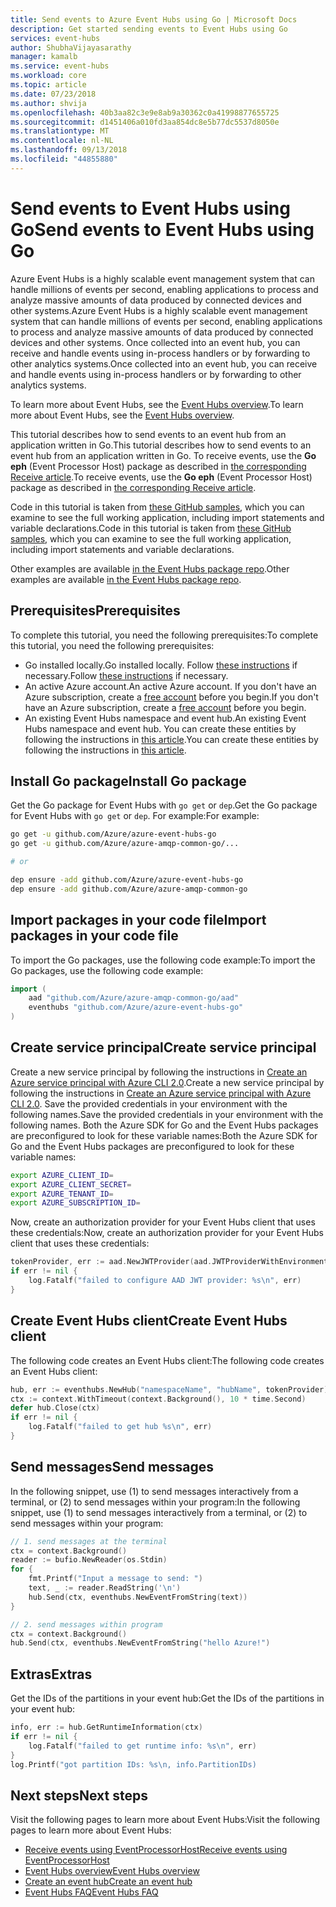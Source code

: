 ```yaml
---
title: Send events to Azure Event Hubs using Go | Microsoft Docs
description: Get started sending events to Event Hubs using Go
services: event-hubs
author: ShubhaVijayasarathy
manager: kamalb
ms.service: event-hubs
ms.workload: core
ms.topic: article
ms.date: 07/23/2018
ms.author: shvija
ms.openlocfilehash: 40b3aa82c3e9e8ab9a30362c0a41998877655725
ms.sourcegitcommit: d1451406a010fd3aa854dc8e5b77dc5537d8050e
ms.translationtype: MT
ms.contentlocale: nl-NL
ms.lasthandoff: 09/13/2018
ms.locfileid: "44855880"
---
```

# <a name="send-events-to-event-hubs-using-go"></a><span data-ttu-id="c4c80-103">Send events to Event Hubs using Go</span><span class="sxs-lookup"><span data-stu-id="c4c80-103">Send events to Event Hubs using Go</span></span>

<span data-ttu-id="c4c80-104">Azure Event Hubs is a highly scalable event management system that can handle millions of events per second, enabling applications to process and analyze massive amounts of data produced by connected devices and other systems.</span><span class="sxs-lookup"><span data-stu-id="c4c80-104">Azure Event Hubs is a highly scalable event management system that can handle millions of events per second, enabling applications to process and analyze massive amounts of data produced by connected devices and other systems.</span></span> <span data-ttu-id="c4c80-105">Once collected into an event hub, you can receive and handle events using in-process handlers or by forwarding to other analytics systems.</span><span class="sxs-lookup"><span data-stu-id="c4c80-105">Once collected into an event hub, you can receive and handle events using in-process handlers or by forwarding to other analytics systems.</span></span>

<span data-ttu-id="c4c80-106">To learn more about Event Hubs, see the [Event Hubs overview][Event Hubs overview].</span><span class="sxs-lookup"><span data-stu-id="c4c80-106">To learn more about Event Hubs, see the [Event Hubs overview][Event Hubs overview].</span></span>

<span data-ttu-id="c4c80-107">This tutorial describes how to send events to an event hub from an application written in Go.</span><span class="sxs-lookup"><span data-stu-id="c4c80-107">This tutorial describes how to send events to an event hub from an application written in Go.</span></span> <span data-ttu-id="c4c80-108">To receive events, use the **Go eph** (Event Processor Host) package as described in [the corresponding Receive article](event-hubs-go-get-started-receive-eph.md).</span><span class="sxs-lookup"><span data-stu-id="c4c80-108">To receive events, use the **Go eph** (Event Processor Host) package as described in [the corresponding Receive article](event-hubs-go-get-started-receive-eph.md).</span></span>

<span data-ttu-id="c4c80-109">Code in this tutorial is taken from [these GitHub samples](https://github.com/Azure-Samples/azure-sdk-for-go-samples/tree/master/eventhubs), which you can examine to see the full working application, including import statements and variable declarations.</span><span class="sxs-lookup"><span data-stu-id="c4c80-109">Code in this tutorial is taken from [these GitHub samples](https://github.com/Azure-Samples/azure-sdk-for-go-samples/tree/master/eventhubs), which you can examine to see the full working application, including import statements and variable declarations.</span></span>

<span data-ttu-id="c4c80-110">Other examples are available [in the Event Hubs package repo](https://github.com/Azure/azure-event-hubs-go/tree/master/_examples).</span><span class="sxs-lookup"><span data-stu-id="c4c80-110">Other examples are available [in the Event Hubs package repo](https://github.com/Azure/azure-event-hubs-go/tree/master/_examples).</span></span>

## <a name="prerequisites"></a><span data-ttu-id="c4c80-111">Prerequisites</span><span class="sxs-lookup"><span data-stu-id="c4c80-111">Prerequisites</span></span>

<span data-ttu-id="c4c80-112">To complete this tutorial, you need the following prerequisites:</span><span class="sxs-lookup"><span data-stu-id="c4c80-112">To complete this tutorial, you need the following prerequisites:</span></span>

* <span data-ttu-id="c4c80-113">Go installed locally.</span><span class="sxs-lookup"><span data-stu-id="c4c80-113">Go installed locally.</span></span> <span data-ttu-id="c4c80-114">Follow [these instructions](https://golang.org/doc/install) if necessary.</span><span class="sxs-lookup"><span data-stu-id="c4c80-114">Follow [these instructions](https://golang.org/doc/install) if necessary.</span></span>
* <span data-ttu-id="c4c80-115">An active Azure account.</span><span class="sxs-lookup"><span data-stu-id="c4c80-115">An active Azure account.</span></span> <span data-ttu-id="c4c80-116">If you don't have an Azure subscription, create a [free account][] before you begin.</span><span class="sxs-lookup"><span data-stu-id="c4c80-116">If you don't have an Azure subscription, create a [free account][] before you begin.</span></span>
* <span data-ttu-id="c4c80-117">An existing Event Hubs namespace and event hub.</span><span class="sxs-lookup"><span data-stu-id="c4c80-117">An existing Event Hubs namespace and event hub.</span></span> <span data-ttu-id="c4c80-118">You can create these entities by following the instructions in [this article](event-hubs-create.md).</span><span class="sxs-lookup"><span data-stu-id="c4c80-118">You can create these entities by following the instructions in [this article](event-hubs-create.md).</span></span>

## <a name="install-go-package"></a><span data-ttu-id="c4c80-119">Install Go package</span><span class="sxs-lookup"><span data-stu-id="c4c80-119">Install Go package</span></span>

<span data-ttu-id="c4c80-120">Get the Go package for Event Hubs with `go get` or `dep`.</span><span class="sxs-lookup"><span data-stu-id="c4c80-120">Get the Go package for Event Hubs with `go get` or `dep`.</span></span> <span data-ttu-id="c4c80-121">For example:</span><span class="sxs-lookup"><span data-stu-id="c4c80-121">For example:</span></span>

```bash
go get -u github.com/Azure/azure-event-hubs-go
go get -u github.com/Azure/azure-amqp-common-go/...

# or

dep ensure -add github.com/Azure/azure-event-hubs-go
dep ensure -add github.com/Azure/azure-amqp-common-go
```

## <a name="import-packages-in-your-code-file"></a><span data-ttu-id="c4c80-122">Import packages in your code file</span><span class="sxs-lookup"><span data-stu-id="c4c80-122">Import packages in your code file</span></span>

<span data-ttu-id="c4c80-123">To import the Go packages, use the following code example:</span><span class="sxs-lookup"><span data-stu-id="c4c80-123">To import the Go packages, use the following code example:</span></span>

```go
import (
    aad "github.com/Azure/azure-amqp-common-go/aad"
    eventhubs "github.com/Azure/azure-event-hubs-go"
)
```

## <a name="create-service-principal"></a><span data-ttu-id="c4c80-124">Create service principal</span><span class="sxs-lookup"><span data-stu-id="c4c80-124">Create service principal</span></span>

<span data-ttu-id="c4c80-125">Create a new service principal by following the instructions in [Create an Azure service principal with Azure CLI 2.0](/cli/azure/create-an-azure-service-principal-azure-cli).</span><span class="sxs-lookup"><span data-stu-id="c4c80-125">Create a new service principal by following the instructions in [Create an Azure service principal with Azure CLI 2.0](/cli/azure/create-an-azure-service-principal-azure-cli).</span></span> <span data-ttu-id="c4c80-126">Save the provided credentials in your environment with the following names.</span><span class="sxs-lookup"><span data-stu-id="c4c80-126">Save the provided credentials in your environment with the following names.</span></span> <span data-ttu-id="c4c80-127">Both the Azure SDK for Go and the Event Hubs packages are preconfigured to look for these variable names:</span><span class="sxs-lookup"><span data-stu-id="c4c80-127">Both the Azure SDK for Go and the Event Hubs packages are preconfigured to look for these variable names:</span></span>

```bash
export AZURE_CLIENT_ID=
export AZURE_CLIENT_SECRET=
export AZURE_TENANT_ID=
export AZURE_SUBSCRIPTION_ID= 
```

<span data-ttu-id="c4c80-128">Now, create an authorization provider for your Event Hubs client that uses these credentials:</span><span class="sxs-lookup"><span data-stu-id="c4c80-128">Now, create an authorization provider for your Event Hubs client that uses these credentials:</span></span>

```go
tokenProvider, err := aad.NewJWTProvider(aad.JWTProviderWithEnvironmentVars())
if err != nil {
    log.Fatalf("failed to configure AAD JWT provider: %s\n", err)
}
```

## <a name="create-event-hubs-client"></a><span data-ttu-id="c4c80-129">Create Event Hubs client</span><span class="sxs-lookup"><span data-stu-id="c4c80-129">Create Event Hubs client</span></span>

<span data-ttu-id="c4c80-130">The following code creates an Event Hubs client:</span><span class="sxs-lookup"><span data-stu-id="c4c80-130">The following code creates an Event Hubs client:</span></span>

```go
hub, err := eventhubs.NewHub("namespaceName", "hubName", tokenProvider)
ctx := context.WithTimeout(context.Background(), 10 * time.Second)
defer hub.Close(ctx)
if err != nil {
    log.Fatalf("failed to get hub %s\n", err)
}
```

## <a name="send-messages"></a><span data-ttu-id="c4c80-131">Send messages</span><span class="sxs-lookup"><span data-stu-id="c4c80-131">Send messages</span></span>

<span data-ttu-id="c4c80-132">In the following snippet, use (1) to send messages interactively from a terminal, or (2) to send messages within your program:</span><span class="sxs-lookup"><span data-stu-id="c4c80-132">In the following snippet, use (1) to send messages interactively from a terminal, or (2) to send messages within your program:</span></span>

```go
// 1. send messages at the terminal
ctx = context.Background()
reader := bufio.NewReader(os.Stdin)
for {
    fmt.Printf("Input a message to send: ")
    text, _ := reader.ReadString('\n')
    hub.Send(ctx, eventhubs.NewEventFromString(text))
}

// 2. send messages within program
ctx = context.Background()
hub.Send(ctx, eventhubs.NewEventFromString("hello Azure!")
```

## <a name="extras"></a><span data-ttu-id="c4c80-133">Extras</span><span class="sxs-lookup"><span data-stu-id="c4c80-133">Extras</span></span>

<span data-ttu-id="c4c80-134">Get the IDs of the partitions in your event hub:</span><span class="sxs-lookup"><span data-stu-id="c4c80-134">Get the IDs of the partitions in your event hub:</span></span>

```go
info, err := hub.GetRuntimeInformation(ctx)
if err != nil {
    log.Fatalf("failed to get runtime info: %s\n", err)
}
log.Printf("got partition IDs: %s\n, info.PartitionIDs)
```

## <a name="next-steps"></a><span data-ttu-id="c4c80-135">Next steps</span><span class="sxs-lookup"><span data-stu-id="c4c80-135">Next steps</span></span>

<span data-ttu-id="c4c80-136">Visit the following pages to learn more about Event Hubs:</span><span class="sxs-lookup"><span data-stu-id="c4c80-136">Visit the following pages to learn more about Event Hubs:</span></span>

* [<span data-ttu-id="c4c80-137">Receive events using EventProcessorHost</span><span class="sxs-lookup"><span data-stu-id="c4c80-137">Receive events using EventProcessorHost</span></span>](event-hubs-go-get-started-receive-eph.md)
* <span data-ttu-id="c4c80-138">[Event Hubs overview][Event Hubs overview]</span><span class="sxs-lookup"><span data-stu-id="c4c80-138">[Event Hubs overview][Event Hubs overview]</span></span>
* [<span data-ttu-id="c4c80-139">Create an event hub</span><span class="sxs-lookup"><span data-stu-id="c4c80-139">Create an event hub</span></span>](event-hubs-create.md)
* [<span data-ttu-id="c4c80-140">Event Hubs FAQ</span><span class="sxs-lookup"><span data-stu-id="c4c80-140">Event Hubs FAQ</span></span>](event-hubs-faq.md)

<!-- Links -->
[Event Hubs overview]: event-hubs-about.md
[free account]: https://azure.microsoft.com/free/?ref=microsoft.com&utm_source=microsoft.com&utm_medium=docs&utm_campaign=visualstudio
